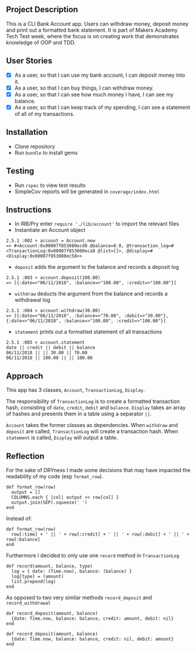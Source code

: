 ## Project Description
This is a CLI Bank Account app. Users can withdraw money, deposit money and print out a formatted bank statement.
It is part of Makers Academy Tech Test week, where the focus is on creating work that demonstrates knowledge of OOP and TDD.

## User Stories
 - [x] As a user, so that I can use my bank account, I can deposit money into it.
 - [x] As a user, so that I can buy things, I can withdraw money.
 - [x] As a user, so that I can see how much money I have, I can see my balance.
 - [x] As a user, so that I can keep track of my spending, I can see a statement of all of my transactions.

## Installation
 - Clone repository
 - Run `bundle` to install gems

## Testing
 - Run `rspec` to view test results
 - SimpleCov reports will be generated in `coverage/index.html`


## Instructions
 - In IRB/Pry enter `require './lib/account'` to import the relevant files
 - Instantiate an Account object

 ```
 2.5.1 :002 > account = Account.new
 => #<Account:0x00007f853080ecd0 @balance=0.0, @transaction_log=#<TransactionLog:0x00007f853080eca8 @list=[]>, @display=#<Display:0x00007f853080ec58>>
 ```

 - `deposit` adds the argument to the balance and records a deposit log
 ```
 2.5.1 :003 > account.deposit(100.00)
 => [{:date=>"06/11/2018", :balance=>"100.00", :credit=>"100.00"}]
 ```

 - `withdraw` deducts the argument from the balance and records a withdrawal log
 ```
 2.5.1 :004 > account.withdraw(30.00)
 => [{:date=>"06/11/2018", :balance=>"70.00", :debit=>"30.00"}, {:date=>"06/11/2018", :balance=>"100.00", :credit=>"100.00"}]
 ```

 - `statement` prints out a formatted statement of all transactions
 ```
 2.5.1 :005 > account.statement
date || credit || debit || balance
06/11/2018 || || 30.00 || 70.00
06/11/2018 || 100.00 || || 100.00
```

## Approach
This app has 3 classes, `Account`, `TransactionLog`, `Display`.

The responsibility of `TransactionLog` is to create a formatted transaction hash, consisting of `date`, `credit`, `debit` and `balance`.
`Display` takes an array of hashes and presents them in a table using a separator `||`.

`Account` takes the former classes as dependencies. When `withdraw` and `deposit` are called, `TransactionLog` will create a transaction hash.
When `statement` is called, `Display` will output a table.

## Reflection

For the sake of DRYness I made some decisions that may have impacted the readability of my code (esp `format_row`).

```
def format_row(row)
  output = []
  COLUMNS.each { |col| output << row[col] }
  output.join(SEP).squeeze(' ')
end
```

Instead of:
```
def format_row(row)
  row[:time] + ' || ' + row[:credit] + ' || ' + row[:debit] + ' || ' + row[:balance]
end
```


 Furthermore I decided to only use one `record` method in `TransactionLog`
 ```
 def record(amount, balance, type)
   log = { date: (Time.now), balance: (balance) }
   log[type] = (amount)
   list.prepend(log)
 end
 ```

 As opposed to two very similar methods `record_deposit` and `record_withdrawal`

```
def record_deposit(amount, balance)
  {date: Time.now, balance: balance, credit: amount, debit: nil}
end

def record_deposit(amount, balance)
  {date: Time.now, balance: balance, credit: nil, debit: amount}
end
```
